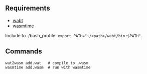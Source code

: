 ## Requirements

- [wabt](https://github.com/WebAssembly/wabt)
- [wasmtime](https://github.com/bytecodealliance/wasmtime)

Include to ./bash_profile: `export PATH="~/<path>/wabt/bin:$PATH"`.

## Commands

```
wat2wasm add.wat   # compile to .wasm
wasmtime add.wasm  # run with wasmtime
```
